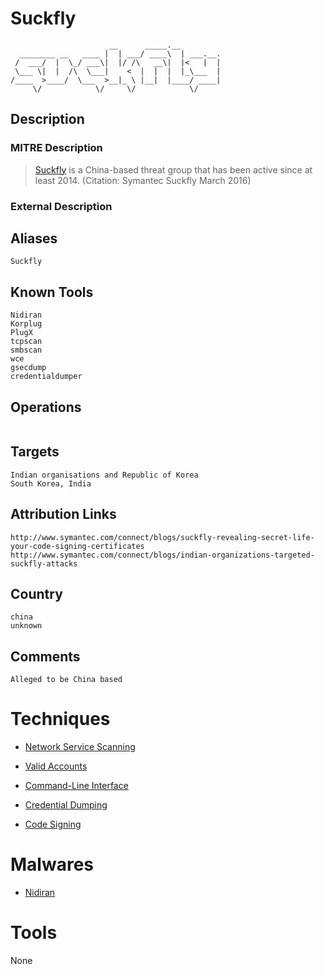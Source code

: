 
# Suckfly

```
                      __      _____.__         
  ________ __   ____ |  | ___/ ____\  | ___.__.
 /  ___/  |  \_/ ___\|  |/ /\   __\|  |<   |  |
 \___ \|  |  /\  \___|    <  |  |  |  |_\___  |
/____  >____/  \___  >__|_ \ |__|  |____/ ____|
     \/            \/     \/            \/     

```

## Description

### MITRE Description

> [Suckfly](https://attack.mitre.org/groups/G0039) is a China-based threat group that has been active since at least 2014. (Citation: Symantec Suckfly March 2016)

### External Description

> 

## Aliases

```
Suckfly
```

## Known Tools

```
Nidiran
Korplug
PlugX
tcpscan
smbscan
wce
gsecdump
credentialdumper
```

## Operations

```

```

## Targets

```
Indian organisations and Republic of Korea
South Korea, India
```

## Attribution Links

```
http://www.symantec.com/connect/blogs/suckfly-revealing-secret-life-your-code-signing-certificates
http://www.symantec.com/connect/blogs/indian-organizations-targeted-suckfly-attacks
```

## Country

```
china
unknown
```

## Comments

```
Alleged to be China based
```

# Techniques


* [Network Service Scanning](../techniques/Network-Service-Scanning.md)

* [Valid Accounts](../techniques/Valid-Accounts.md)
    
* [Command-Line Interface](../techniques/Command-Line-Interface.md)
    
* [Credential Dumping](../techniques/Credential-Dumping.md)
    
* [Code Signing](../techniques/Code-Signing.md)
    

# Malwares


* [Nidiran](../malwares/Nidiran.md)


# Tools

None
